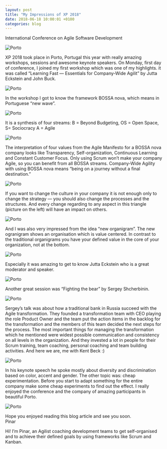 ```yaml
---
layout: post
title: "My Impressions of XP 2018"
date: 2018-06-18 10:00:01 +0100
categories: blog
---
```


International Conference on Agile Software Development    

![Porto](/scrumba/assets/images/porto1.jpeg)  

XP 2018 took place in Porto, Portugal this year with really amazing workshops, sessions and awesome keynote speakers. On Monday, first day of conference, I joined my first workshop which was one of my highlights.
it was called “Learning Fast — Essentials for Company-Wide Agilit” by Jutta Eckstein and John Buck.

![Porto](/scrumba/assets/images/porto2.jpeg)  

In the workshop I got to know the framework BOSSA nova, which means in Portuguese “new wave”.

![Porto](/scrumba/assets/images/porto3.jpeg)  

It is a synthesis of four streams: B = Beyond Budgeting, OS = Open Space, S= Sociocracy A = Agile

![Porto](/scrumba/assets/images/porto4.jpeg)  

The interpretation of four values from the Agile Manifesto for a BOSSA nova company looks like Transparency, Self-organization, Continuous Learning and Constant Customer Focus.
Only using Scrum won’t make your company Agile, so you can benefit from all BOSSA streams. Company-Wide Agility with using BOSSA nova means “being on a journey without a final destination.”

![Porto](/scrumba/assets/images/porto5.jpeg)  

If you want to change the culture in your company it is not enough only to change the strategy — you should also change the processes and the structures. And every change regarding to any aspect in this triangle (picture on the left) will have an impact on others.

![Porto](/scrumba/assets/images/porto6.jpeg)  

And I was also very impressed from the idea “new organigram”. The new ogranigram shows an organisation which is value centered. In contrast to the traditional organigrams you have your defined value in the core of your organization, not at the bottom.

![Porto](/scrumba/assets/images/porto7.jpeg)  

Especially it was amazing to get to know Jutta Eckstein who is a great moderator and speaker.

![Porto](/scrumba/assets/images/porto8.jpeg)  

Another great session was “Fighting the bear” by Sergey Shcherbinin.

![Porto](/scrumba/assets/images/porto9.jpeg)  

Sergey’s talk was about how a traditional bank in Russia succeed with the Agile transformation. They founded a transformation team with CEO playing the role Product Owner and the team put the action items in the backlog for the transformation and the members of this team decided the next steps for the process. The most important things for managing the transformation which he mentioned were widest possible communication and consistency on all levels in the organization. And they invested a lot in people for their Scrum training, team coaching, personal coaching and team building activities.
And here we are, me with Kent Beck :)

![Porto](/scrumba/assets/images/porto10.jpeg)  

In his keynote speech he spoke mostly about diversity and discrimination based on color, accent and gender. The other topic was: cheap experimentation. Before you start to adapt something for the entire company make some cheap experiments to find out the effect.
I really enjoyed the conference and the company of amazing participants in beautiful Porto.

![Porto](/scrumba/assets/images/porto11.jpeg)  

Hope you enjoyed reading this blog article and see you soon.  
Pinar  

Hi! I’m Pinar, an Agilist coaching development teams to get self-organised and to achieve their defined goals by using frameworks like Scrum and Kanban.

